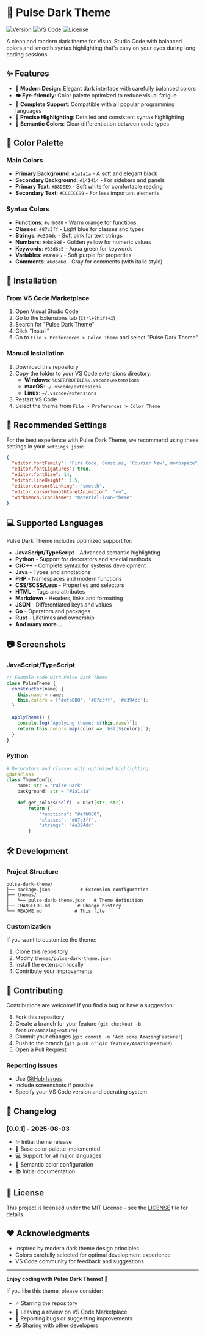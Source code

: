 # 🌙 Pulse Dark Theme

[![Version](https://img.shields.io/badge/version-0.0.1-blue.svg)](https://github.com/yourusername/pulse-dark-theme)
[![VS Code](https://img.shields.io/badge/VS%20Code-1.102.0+-007ACC.svg)](https://code.visualstudio.com/)
[![License](https://img.shields.io/badge/license-MIT-green.svg)](LICENSE)

A clean and modern dark theme for Visual Studio Code with balanced colors and smooth syntax highlighting that's easy on your eyes during long coding sessions.

## ✨ Features

- **🎨 Modern Design**: Elegant dark interface with carefully balanced colors
- **👁️ Eye-friendly**: Color palette optimized to reduce visual fatigue
- **🔧 Complete Support**: Compatible with all popular programming languages
- **🎯 Precise Highlighting**: Detailed and consistent syntax highlighting
- **🌈 Semantic Colors**: Clear differentiation between code types

## 🎨 Color Palette

### Main Colors
- **Primary Background**: `#1a1a1a` - A soft and elegant black
- **Secondary Background**: `#141414` - For sidebars and panels
- **Primary Text**: `#D8DEE9` - Soft white for comfortable reading
- **Secondary Text**: `#CCCCCC99` - For less important elements

### Syntax Colors
- **Functions**: `#efb080` - Warm orange for functions
- **Classes**: `#87c3ff` - Light blue for classes and types
- **Strings**: `#e394dc` - Soft pink for text strings
- **Numbers**: `#ebc88d` - Golden yellow for numeric values
- **Keywords**: `#83d6c5` - Aqua green for keywords
- **Variables**: `#AA9BF5` - Soft purple for properties
- **Comments**: `#6d6d6d` - Gray for comments (with italic style)

## 🚀 Installation

### From VS Code Marketplace
1. Open Visual Studio Code
2. Go to the Extensions tab (`Ctrl+Shift+X`)
3. Search for "Pulse Dark Theme"
4. Click "Install"
5. Go to `File > Preferences > Color Theme` and select "Pulse Dark Theme"

### Manual Installation
1. Download this repository
2. Copy the folder to your VS Code extensions directory:
   - **Windows**: `%USERPROFILE%\.vscode\extensions`
   - **macOS**: `~/.vscode/extensions`
   - **Linux**: `~/.vscode/extensions`
3. Restart VS Code
4. Select the theme from `File > Preferences > Color Theme`

## 🔧 Recommended Settings

For the best experience with Pulse Dark Theme, we recommend using these settings in your `settings.json`:

```json
{
  "editor.fontFamily": "Fira Code, Consolas, 'Courier New', monospace",
  "editor.fontLigatures": true,
  "editor.fontSize": 14,
  "editor.lineHeight": 1.5,
  "editor.cursorBlinking": "smooth",
  "editor.cursorSmoothCaretAnimation": "on",
  "workbench.iconTheme": "material-icon-theme"
}
```

## 💻 Supported Languages

Pulse Dark Theme includes optimized support for:

- **JavaScript/TypeScript** - Advanced semantic highlighting
- **Python** - Support for decorators and special methods
- **C/C++** - Complete syntax for systems development
- **Java** - Types and annotations
- **PHP** - Namespaces and modern functions
- **CSS/SCSS/Less** - Properties and selectors
- **HTML** - Tags and attributes
- **Markdown** - Headers, links and formatting
- **JSON** - Differentiated keys and values
- **Go** - Operators and packages
- **Rust** - Lifetimes and ownership
- **And many more...**

## 📷 Screenshots

### JavaScript/TypeScript
```javascript
// Example code with Pulse Dark Theme
class PulseTheme {
  constructor(name) {
    this.name = name;
    this.colors = ['#efb080', '#87c3ff', '#e394dc'];
  }
  
  applyTheme() {
    console.log(`Applying theme: ${this.name}`);
    return this.colors.map(color => `hsl(${color})`);
  }
}
```

### Python
```python
# Decorators and classes with optimized highlighting
@dataclass
class ThemeConfig:
    name: str = "Pulse Dark"
    background: str = "#1a1a1a"
    
    def get_colors(self) -> Dict[str, str]:
        return {
            "functions": "#efb080",
            "classes": "#87c3ff",
            "strings": "#e394dc"
        }
```

## 🛠️ Development

### Project Structure
```
pulse-dark-theme/
├── package.json           # Extension configuration
├── themes/
│   └── pulse-dark-theme.json   # Theme definition
├── CHANGELOG.md          # Change history
└── README.md            # This file
```

### Customization
If you want to customize the theme:

1. Clone this repository
2. Modify `themes/pulse-dark-theme.json`
3. Install the extension locally
4. Contribute your improvements

## 🤝 Contributing

Contributions are welcome! If you find a bug or have a suggestion:

1. Fork this repository
2. Create a branch for your feature (`git checkout -b feature/AmazingFeature`)
3. Commit your changes (`git commit -m 'Add some AmazingFeature'`)
4. Push to the branch (`git push origin feature/AmazingFeature`)
5. Open a Pull Request

### Reporting Issues
- Use [GitHub Issues](https://github.com/eestradafq/pulse-dark-theme/issues)
- Include screenshots if possible
- Specify your VS Code version and operating system

## 📝 Changelog

### [0.0.1] - 2025-08-03
- ✨ Initial theme release
- 🎨 Base color palette implemented
- 💻 Support for all major languages
- 🔧 Semantic color configuration
- 📚 Initial documentation

## 📄 License

This project is licensed under the MIT License - see the [LICENSE](LICENSE) file for details.

## ❤️ Acknowledgments

- Inspired by modern dark theme design principles
- Colors carefully selected for optimal development experience
- VS Code community for feedback and suggestions

---

**Enjoy coding with Pulse Dark Theme!** 🚀

If you like this theme, please consider:
- ⭐ Starring the repository
- 📝 Leaving a review on VS Code Marketplace
- 🐛 Reporting bugs or suggesting improvements
- 📤 Sharing with other developers
